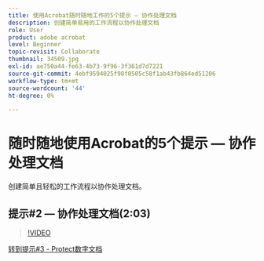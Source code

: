 ```yaml
---
title: 使用Acrobat随时随地工作的5个提示 — 协作处理文档
description: 创建简单易用的工作流程以协作处理文档
role: User
product: adobe acrobat
level: Beginner
topic-revisit: Collaborate
thumbnail: 34509.jpg
exl-id: ae750a44-fe63-4b73-9f96-3f361d7d7221
source-git-commit: 4ebf9594025f98f0505c58f1ab43fb864ed51206
workflow-type: tm+mt
source-wordcount: '44'
ht-degree: 0%

---
```


# 随时随地使用Acrobat的5个提示 — 协作处理文档

创建简单且轻松的工作流程以协作处理文档。

## 提示#2 — 协作处理文档(2:03)

>[!VIDEO](https://video.tv.adobe.com/v/34509?quality=12&learn=on&hidetitle=true)

[转到提示#3 - Protect数字文档](protect-digital-documents.md)